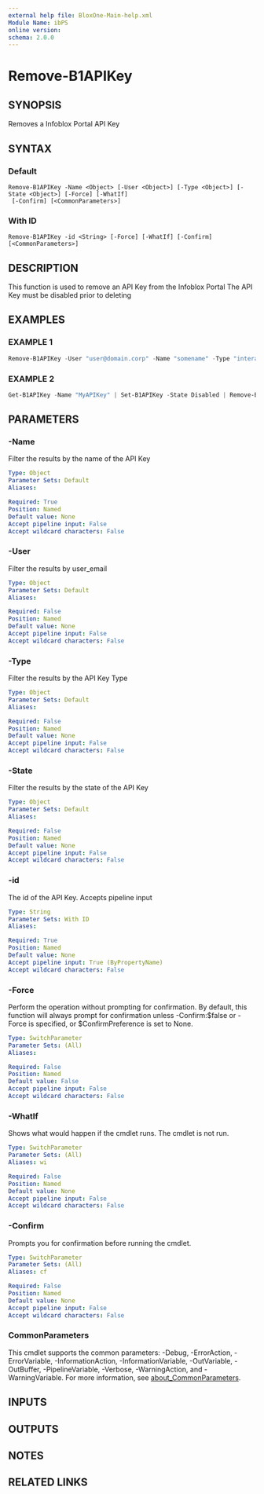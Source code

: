 ```yaml
---
external help file: BloxOne-Main-help.xml
Module Name: ibPS
online version:
schema: 2.0.0
---
```


# Remove-B1APIKey

## SYNOPSIS
Removes a Infoblox Portal API Key

## SYNTAX

### Default
```
Remove-B1APIKey -Name <Object> [-User <Object>] [-Type <Object>] [-State <Object>] [-Force] [-WhatIf]
 [-Confirm] [<CommonParameters>]
```

### With ID
```
Remove-B1APIKey -id <String> [-Force] [-WhatIf] [-Confirm] [<CommonParameters>]
```

## DESCRIPTION
This function is used to remove an API Key from the Infoblox Portal
The API Key must be disabled prior to deleting

## EXAMPLES

### EXAMPLE 1
```powershell
Remove-B1APIKey -User "user@domain.corp" -Name "somename" -Type "interactive" -State Enabled
```

### EXAMPLE 2
```powershell
Get-B1APIKey -Name "MyAPIKey" | Set-B1APIKey -State Disabled | Remove-B1APIKey
```

## PARAMETERS

### -Name
Filter the results by the name of the API Key

```yaml
Type: Object
Parameter Sets: Default
Aliases:

Required: True
Position: Named
Default value: None
Accept pipeline input: False
Accept wildcard characters: False
```

### -User
Filter the results by user_email

```yaml
Type: Object
Parameter Sets: Default
Aliases:

Required: False
Position: Named
Default value: None
Accept pipeline input: False
Accept wildcard characters: False
```

### -Type
Filter the results by the API Key Type

```yaml
Type: Object
Parameter Sets: Default
Aliases:

Required: False
Position: Named
Default value: None
Accept pipeline input: False
Accept wildcard characters: False
```

### -State
Filter the results by the state of the API Key

```yaml
Type: Object
Parameter Sets: Default
Aliases:

Required: False
Position: Named
Default value: None
Accept pipeline input: False
Accept wildcard characters: False
```

### -id
The id of the API Key.
Accepts pipeline input

```yaml
Type: String
Parameter Sets: With ID
Aliases:

Required: True
Position: Named
Default value: None
Accept pipeline input: True (ByPropertyName)
Accept wildcard characters: False
```

### -Force
Perform the operation without prompting for confirmation.
By default, this function will always prompt for confirmation unless -Confirm:$false or -Force is specified, or $ConfirmPreference is set to None.

```yaml
Type: SwitchParameter
Parameter Sets: (All)
Aliases:

Required: False
Position: Named
Default value: False
Accept pipeline input: False
Accept wildcard characters: False
```

### -WhatIf
Shows what would happen if the cmdlet runs.
The cmdlet is not run.

```yaml
Type: SwitchParameter
Parameter Sets: (All)
Aliases: wi

Required: False
Position: Named
Default value: None
Accept pipeline input: False
Accept wildcard characters: False
```

### -Confirm
Prompts you for confirmation before running the cmdlet.

```yaml
Type: SwitchParameter
Parameter Sets: (All)
Aliases: cf

Required: False
Position: Named
Default value: None
Accept pipeline input: False
Accept wildcard characters: False
```

### CommonParameters
This cmdlet supports the common parameters: -Debug, -ErrorAction, -ErrorVariable, -InformationAction, -InformationVariable, -OutVariable, -OutBuffer, -PipelineVariable, -Verbose, -WarningAction, and -WarningVariable. For more information, see [about_CommonParameters](http://go.microsoft.com/fwlink/?LinkID=113216).

## INPUTS

## OUTPUTS

## NOTES

## RELATED LINKS
